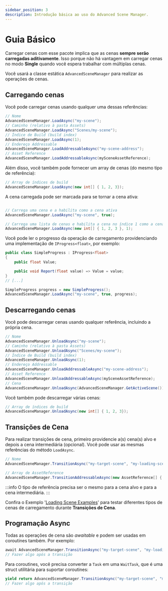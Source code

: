 ```yaml
---
sidebar_position: 3
description: Introdução básica ao uso do Advanced Scene Manager.
---
```


# Guia Básico

Carregar cenas com esse pacote implica que as cenas **sempre serão carregadas aditivamente**. Isso porque não há vantagem em carregar cenas no modo **Single** quando você espera trabalhar com múltiplas cenas.

Você usará a classe estática `AdvancedSceneManager` para realizar as operações de cenas.

## Carregando cenas

Você pode carregar cenas usando qualquer uma dessas referências:

```cs
// Nome
AdvancedSceneManager.LoadAsync("my-scene");
// Caminho (relativo à pasta Assets)
AdvancedSceneManager.LoadAsync("Scenes/my-scene");
// Índice de Build (build index)
AdvancedSceneManager.LoadAsync(1);
// Endereço Addressable
AdvancedSceneManager.LoadAddressableAsync("my-scene-address");
// Asset Reference
AdvancedSceneManager.LoadAddressableAsync(mySceneAssetReference);
```

Além disso, você também pode fornecer um array de cenas (do mesmo tipo de referência):

```cs
// Array de índices de build
AdvancedSceneManager.LoadAsync(new int[] { 1, 2, 3});
```

A cena carregada pode ser marcada para se tornar a cena ativa:

```cs

// Carrega uma cena e a habilita como a cena ativa
AdvancedSceneManager.LoadAsync("my-scene", true);

// Carrega uma lista de cenas e habilita a cena no índice 1 como a cena ativa
AdvancedSceneManager.LoadAsync(new int[] { 1, 2, 3 }, 1);
```

Você pode ler o progresso da operação de carregamento providenciando uma implementação de `IProgress<float>`, por exemplo:

```cs
public class SimpleProgress : IProgress<float>
{
    public float Value;

    public void Report(float value) => Value = value;
}
// [...]

SimpleProgress progress = new SimpleProgress();
AdvancedSceneManager.LoadAsync("my-scene", true, progress);
```

## Descarregando cenas

Você pode descarregar cenas usando qualquer referência, incluindo a própria cena.

```cs
// Nome
AdvancedSceneManager.UnloadAsync("my-scene");
// Caminho (relativo à pasta Assets)
AdvancedSceneManager.UnloadAsync("Scenes/my-scene");
// Índice de Build (build index)
AdvancedSceneManager.UnloadAsync(1);
// Endereço Addressable
AdvancedSceneManager.UnloadAddressableAsync("my-scene-address");
// Asset Reference
AdvancedSceneManager.UnloadAddressableAsync(mySceneAssetReference);
// Cena
AdvancedSceneManager.UnloadAsync(AdvancedSceneManager.GetActiveScene());
```

Você também pode descarregar várias cenas:

```cs
// Array de índices de build
AdvancedSceneManager.UnloadAsync(new int[] { 1, 2, 3});
```

## Transições de Cena

Para realizar transições de cena, primeiro providencie a(s) cena(s) alvo e depois a cena intermediária (opcional).
Você pode usar as mesmas referências do método `LoadAsync`.

```cs
// Nome
AdvancedSceneManager.TransitionAsync("my-target-scene", "my-loading-scene");

// Array de AssetReference
AdvancedSceneManager.TransitionAddressableAsync(new AssetReference[] { scene1, scene2, scene3 });
```

:::info
O tipo de referência precisa ser o mesmo para a cena alvo e para a cena intermediária.
:::

Confira o Exemplo '[Loading Scene Examples](../samples/loading-scene-examples.md)' para testar diferentes tipos de cenas de carregamento durante **Transições de Cena**.

## Programação Async

Todas as operações de cena são _awaitable_ e podem ser usadas em coroutines também. Por exemplo:

```cs
await AdvancedSceneManager.TransitionAsync("my-target-scene", "my-loading-scene");
// Fazer algo após a transição
```

Para coroutines, você precisa converter a `Task` em uma `WaitTask`, que é uma struct utilitária para suportar coroutines:

```cs
yield return AdvancedSceneManager.TransitionAsync("my-target-scene", "my-loading-scene").ToWaitTask();
// Fazer algo após a transição
```